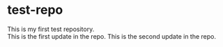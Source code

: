 # test-repo
This is my first test repository.
<br>
This is the first update in the repo.
This is the second update in the repo.